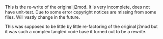 This is the re-write of the original j2mod. It is very incomplete, does not 
have unit-test. Due to some error copyright notices are missing from some
files. Will vastly change in the future.

This was supposed to be little by little re-factoring of the original j2mod but
it was such a complex tangled code base it turned out to be a rewrite.

